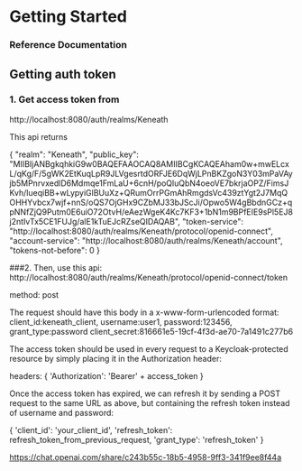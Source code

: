 # Getting Started

### Reference Documentation

## Getting auth token

### 1. Get access token from
http://localhost:8080/auth/realms/Keneath

This api returns


{
"realm": "Keneath",
"public_key": "MIIBIjANBgkqhkiG9w0BAQEFAAOCAQ8AMIIBCgKCAQEAham0w+mwELcxL/qKg/F/5gWK2EtKuqLpR9JLVgesrtdORFJE6DqWjLPnBKZgoN3Y03mPaVAyjb5MPnrvxedlD6Mdmqe1FmLaU+6cnH/poQluQbN4oeoVE7bkrjaOPZ/FimsJKvh/lueqiBB+wLypyiGlBUuXz+QRumOrrPGmAhRmgdsVc439ztYgt2J7MqQOHHYvbcx7wjf+nnS/oQS7OjGHx9CZbMJ33bJScJi/Opwo5W4gBbdnGCz+qpNNfZjQ9Putm0E6uiO72OtvH/eAezWgeK4Kc7KF3+1bN1m9BPfEIE9sPl5EJ8j2ntIvTx5CE1FUJg/alE1kTuEJcRZseQIDAQAB",
"token-service": "http://localhost:8080/auth/realms/Keneath/protocol/openid-connect",
"account-service": "http://localhost:8080/auth/realms/Keneath/account",
"tokens-not-before": 0
}

###2. Then, use this api:
http://localhost:8080/auth/realms/Keneath/protocol/openid-connect/token

method: post

The request should have this body in a x-www-form-urlencoded format:
client_id:keneath_client,
username:user1,
password:123456,
grant_type:password
client_secret:816661e5-19cf-4f3d-ae70-7a1491c277b6

The access token should be used in every request to a Keycloak-protected resource by simply placing it in the Authorization header:

headers: {
'Authorization': 'Bearer' + access_token
}

Once the access token has expired, we can refresh it by sending a POST request to the same URL as above, but containing the refresh token instead of username and password:

{
'client_id': 'your_client_id',
'refresh_token': refresh_token_from_previous_request,
'grant_type': 'refresh_token'
}


https://chat.openai.com/share/c243b55c-18b5-4958-9ff3-341f9ee8f44a

